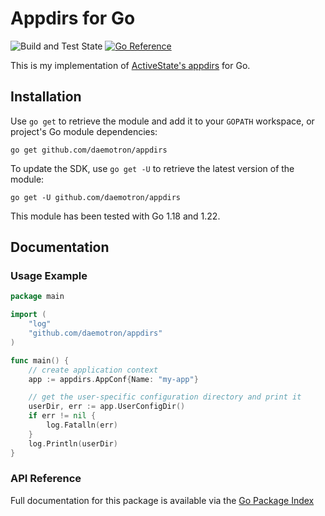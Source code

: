 # Appdirs for Go

![Build and Test State](https://github.com/daemotron/appdirs/actions/workflows/go.yml/badge.svg?event=push)
[![Go Reference](https://pkg.go.dev/badge/github.com/daemotron/appdirs.svg)](https://pkg.go.dev/github.com/daemotron/appdirs)

This is my implementation of [ActiveState's appdirs](https://github.com/ActiveState/appdirs) for Go.

## Installation

Use `go get` to retrieve the module and add it to your `GOPATH` workspace,
or project's Go module dependencies:

```shell
go get github.com/daemotron/appdirs
```

To update the SDK, use `go get -U` to retrieve the latest version of the module:

```shell
go get -U github.com/daemotron/appdirs
```

This module has been tested with Go 1.18 and 1.22.

## Documentation

### Usage Example

```go
package main

import (
    "log"
    "github.com/daemotron/appdirs"
)

func main() {
    // create application context
    app := appdirs.AppConf{Name: "my-app"}

    // get the user-specific configuration directory and print it
    userDir, err := app.UserConfigDir()
    if err != nil {
        log.Fatalln(err)
    }
    log.Println(userDir)
}
```

### API Reference

Full documentation for this package is available via the
[Go Package Index](https://pkg.go.dev/github.com/daemotron/appdirs)
